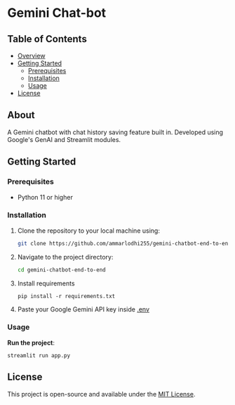 # Gemini Chat-bot

## Table of Contents
- [Overview](#overview)
- [Getting Started](#getting-started)
  - [Prerequisites](#prerequisites)
  - [Installation](#installation)
  - [Usage](#usage)
- [License](#license)


## About

A Gemini chatbot with chat history saving feature built in. Developed using Google's GenAI and Streamlit modules.

## Getting Started

### Prerequisites
- Python 11 or higher

### Installation

1. Clone the repository to your local machine using:
   ```bash
   git clone https://github.com/ammarlodhi255/gemini-chatbot-end-to-end.git
   ```
   
2. Navigate to the project directory:
   ```bash
   cd gemini-chatbot-end-to-end
   ```
3. Install requirements

    ```
    pip install -r requirements.txt
    ```
4. Paste your Google Gemini API key inside [.env](.env)

### Usage

**Run the project**: 
```
streamlit run app.py
```

## License

This project is open-source and available under the [MIT License](LICENSE).

